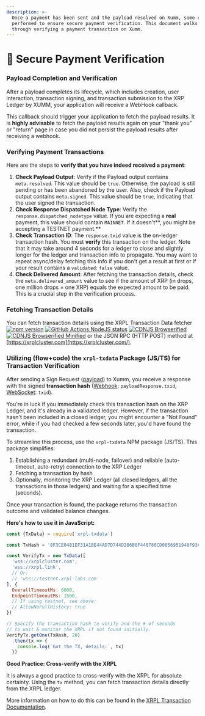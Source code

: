 ```yaml
---
description: >-
  Once a payment has been sent and the payload resolved on Xumm, some checks are
  performed to ensure secure payment verification. This document walks you
  through verifying a payment transaction on Xumm.
---
```


# 🚨 Secure Payment Verification

### **Payload Completion and Verification**

After a payload completes its lifecycle, which includes creation, user interaction, transaction signing, and transaction submission to the XRP Ledger by XUMM, your application will receive a WebHook callback.&#x20;

This callback should trigger your application to fetch the payload results. It is **highly advisable** to fetch the payload results again on your "thank you" or "return" page in case you did not persist the payload results after receiving a webhook.

### **Verifying Payment Transactions**

Here are the steps to **verify that you have indeed received a payment**:

1. **Check Payload Output**: Verify if the Payload output contains `meta.resolved`. This value should be `true`. Otherwise, the payload is still pending or has been abandoned by the user. Also, check if the Payload output contains `meta.signed`. This value should be `true`, indicating that the user signed the transaction.
2. **Check Response Dispatched Node Type**: Verify the `response.dispatched_nodetype` value. If you are expecting a **real** payment, this value should contain `MAINNET`. If it doesn't**, you might be accepting a TESTNET payment.**
3. **Check Transaction ID**: The `response.txid` value is the on-ledger transaction hash. You must **verify** this transaction on the ledger. Note that it may take around 4 seconds for a ledger to close and slightly longer for the ledger and transaction info to propagate. You may want to repeat async/delay fetching this info if you don't get a result at first or if your result contains a `validated`: `false` value.
4. **Check Delivered Amount**: After fetching the transaction details, check the `meta.delivered_amount` value to see if the amount of XRP (in drops, one million drops = one XRP) equals the expected amount to be paid. This is a crucial step in the verification process.

### **Fetching Transaction Details**

You can fetch transaction details using the XRPL Transaction Data fetcher  [![npm version](https://badge.fury.io/js/xrpl-txdata.svg)](https://www.npmjs.com/xrpl-txdata) [![GitHub Actions NodeJS status](https://github.com/XRPL-Labs/XrplTxData/workflows/NodeJS/badge.svg?branch=main)](https://github.com/XRPL-Labs/XrplTxData/actions) [![CDNJS Browserified](https://img.shields.io/badge/cdnjs-browserified-blue)](https://cdn.jsdelivr.net/gh/XRPL-Labs/XrplTxData@main/dist/browser.js) [![CDNJS Browserified Minified](https://img.shields.io/badge/cdnjs-minified-orange)](https://cdn.jsdelivr.net/gh/XRPL-Labs/XrplTxData@main/dist/browser.min.js) or the JSON RPC (HTTP POST) method at [https://xrplcluster.com](https://xrplcluster.com/).

### Utilizing (flow+code) the `xrpl-txdata` Package (JS/TS) for Transaction Verification

After sending a Sign Request ([payload](https://docs.xumm.dev/concepts/payloads-sign-requests)) to Xumm, you receive a response with the signed **transaction hash** ([Webhook](https://docs.xumm.dev/concepts/payloads-sign-requests/status-updates/webhooks): `payloadResponse.txid`, [WebSocket](https://docs.xumm.dev/concepts/payloads-sign-requests/status-updates/websocket): `txid`).

You're in luck if you immediately check this transaction hash on the XRP Ledger, and it's already in a validated ledger. However, if the transaction hasn't been included in a closed ledger, you might encounter a "Not Found" error, while if you had checked a few seconds later, you'd have found the transaction.

To streamline this process, use the `xrpl-txdata` NPM package (JS/TS). This package simplifies:

1. Establishing a redundant (multi-node, failover) and reliable (auto-timeout, auto-retry) connection to the XRP Ledger
2. Fetching a transaction by hash
3. Optionally, monitoring the XRP Ledger (all closed ledgers, all the transactions in those ledgers) and waiting for a specified time (seconds).

Once your transaction is found, the package returns the transaction outcome and validated balance changes.&#x20;

**Here's how to use it in JavaScript:**

```javascript
const {TxData} = require('xrpl-txdata')

const TxHash = '8F3CE0481EF31A1BE44AD7D744D286B0F440780CD0056951948F93A803D47F8B'

const VerifyTx = new TxData([
  'wss://xrplcluster.com',
  'wss://xrpl.link',
  // Or:
  // 'wss://testnet.xrpl-labs.com'
], {
  OverallTimeoutMs: 6000,
  EndpointTimeoutMs: 1500,
  // If using testnet, see above:
  // AllowNoFullHistory: true
})

// Specify the transaction hash to verify and the # of seconds
// to wait & monitor the XRPL if not found initially.
VerifyTx.getOne(TxHash, 20)
  .then(tx => {
    console.log(`Got the TX, details:`, tx)
  })
```

**Good Practice: Cross-verify with the XRPL**

It is always a good practice to cross-verify with the XRPL for absolute certainty. Using the `tx` method, you can fetch transaction details directly from the XRPL ledger.&#x20;

More information on how to do this can be found in the [XRPL Transaction Documentation](https://xrpl.org/tx.html#tx).
